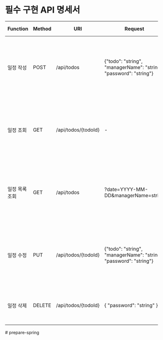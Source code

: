# 필수 구현 API 명세서

| Function      | Method | URI                 | Request                                                           | Response                                                                                                                       | Status Code                           |
|---------------|--------|---------------------|-------------------------------------------------------------------|--------------------------------------------------------------------------------------------------------------------------------|---------------------------------------|
| 일정 작성      | POST   | /api/todos          | {"todo": "string", "managerName": "string", "password": "string"} | {"id": 1, "todo": "string", "managerName": "string", "createdAt": "2024-08-10T00:00:00", "updatedAt": "2024-08-10T00:00:00"}   | 200: OK                               |
| 일정 조회      | GET    | /api/todos/{todoId} | -                                                                 | {"id": 1, "todo": "string", "managerName": "string", "createdAt": "2024-08-10T00:00:00", "updatedAt": "2024-08-10T00:00:00"}   | 200: OK<br>500: Internal Server Error |
| 일정 목록 조회 | GET    | /api/todos          | ?date=YYYY-MM-DD&managerName=string                               | [{"id": 1, "todo": "string", "managerName": "string", "createdAt": "2024-08-10T00:00:00", "updatedAt": "2024-08-10T00:00:00"}] | 200: OK                               |
| 일정 수정      | PUT    | /api/todos/{todoId} | {"todo": "string", "managerName": "string", "password": "string"} | {"id": 1, "todo": "string", "managerName": "string", "createdAt": "2024-08-10T00:00:00", "updatedAt": "2024-08-10T00:00:00"}   | 200: OK<br>500: Internal Server Error |
| 일정 삭제      | DELETE | /api/todos/{todoId} | { "password": "string" }                                          | -                                                                                                                              | 200: OK<br>500: Internal Server Error |
#   p r e p a r e - s p r i n g 
 
 
